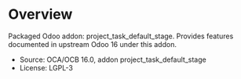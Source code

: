 # Overview

Packaged Odoo addon: project_task_default_stage. Provides features documented in upstream Odoo 16 under this addon.

- Source: OCA/OCB 16.0, addon project_task_default_stage
- License: LGPL-3
